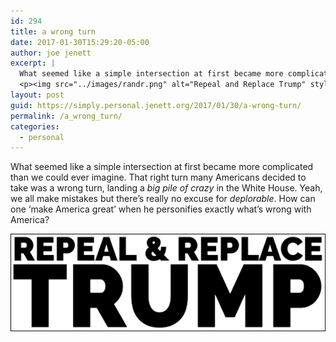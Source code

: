 ```yaml
---
id: 294
title: a wrong turn
date: 2017-01-30T15:29:20-05:00
author: joe jenett
excerpt: |
  What seemed like a simple intersection at first became more complicated than we could ever imagine. That right turn many Americans decided to take was a wrong turn, landing a <i>big pile of crazy</i> in the White House. Yeah, we all make mistakes but there's really no excuse for <i>deplorable</i>. How can one ‘make America great’ when he personifies exactly what's wrong with America?
  <p><img src="../images/randr.png" alt="Repeal and Replace Trump" style="border:none;" /></p>
layout: post
guid: https://simply.personal.jenett.org/2017/01/30/a-wrong-turn/
permalink: /a_wrong_turn/
categories:
  - personal
---
```

What seemed like a simple intersection at first became more complicated than we could ever imagine. That right turn many Americans decided to take was a wrong turn, landing a _big pile of crazy_ in the White House. Yeah, we all make mistakes but there’s really no excuse for _deplorable_. How can one ‘make America great’ when he personifies exactly what’s wrong with America?

<img src="../images/randr.png" alt="Repeal and Replace Trump" style="border:none;" />
